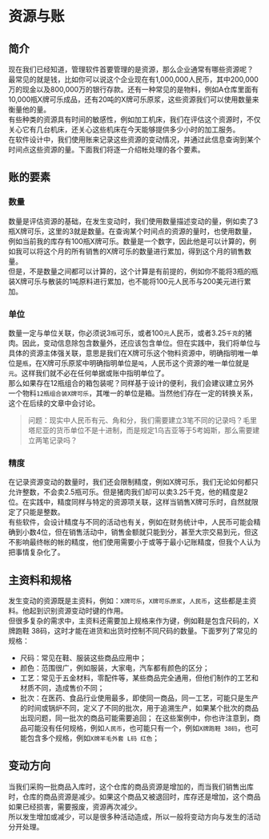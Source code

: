 # 资源与账
## 简介
现在我们已经知道，管理软件首要管理的是资源，那么企业通常有哪些资源呢？  
最常见的就是钱，比如你可以说这个企业现在有1,000,000人民币，其中200,000万的现金以及800,000万的银行存款。还有一种常见的是物料，例如A仓库里面有10,000瓶X牌可乐成品，还有20吨的X牌可乐原浆，这些资源我们可以使用数量来衡量他的量。  
有些种类的资源具有时间的敏感性，例如加工机床，我们在评估这个资源时，不仅关心它有几台机床，还关心这些机床在今天能够提供多少小时的加工服务。  
在软件设计中，我们使用账来记录这些资源的变动情况，并通过此信息查询到某个时间点这些资源的量。下面我们将逐一介绍帐处理的各个要素。 
## 账的要素 
### 数量
数量是评估资源的基础，在发生变动时，我们使用数量描述变动的量，例如卖了3瓶X牌可乐，这里的3就是数量。在查询某个时间点的资源的量时，也使用数量，例如当前我的库存有100瓶X牌可乐。数量是一个数字，因此他是可以计算的，例如我可以将这个月的所有销售的X牌可乐的数量进行累加，得到这个月的销售数量。  
但是，不是数量之间都可以计算的，这个计算是有前提的，例如你不能将3瓶的瓶装X牌可乐与散装的1吨原料进行累加，也不能将100元人民币与200美元进行累加。
### 单位
数量一定与单位关联，你必须说3`瓶`可乐，或者100`元`人民币，或者3.25`千克`的猪肉。因此，变动信息除包含数量外，还应该包含单位。但在实践中，我们将单位与具体的资源主体强关联，意思是我们在X牌可乐这个物料资源中，明确指明唯一单位是`瓶`，在X牌可乐原浆中明确指明单位是`吨`，人民币这个资源的唯一单位就是`元`。这样我们就不必在任何单据或账中指明单位了。  
那么如果存在12瓶组合的箱包装呢？同样基于设计的便利，我们会建议建立另外一个物料`12瓶组合装X牌可乐`，其唯一的单位是箱。当然他们存在一定的转换关系，这个在后续的文章中会讨论。  
> 问题：现实中人民币有元、角和分，我们需要建立3笔不同的记录吗？毛里塔尼亚的货币单位不是十进制，而是规定1乌吉亚等于5考姆斯，那么需要建立两笔记录吗？  
### 精度
在记录资源变动的数量时，我们还会限制精度，例如X牌可乐，我们无论如何都只允许整数，不会卖2.5瓶可乐。但是猪肉我们却可以卖3.25千克，他的精度是2位。在实践中，精度同样与特定的资源项关联，这样当销售X牌可乐时，自然就限定了只能是整数。  
有些软件，会设计精度与不同的活动也有关，例如在财务统计中，人民币可能会精确到小数4位，但在销售活动中，销售金额就只能到分，甚至大宗交易到元，但这不影响最终帐的帐的精度，他们使用需要小于或等于最小记账精度，但我个人认为把事情复杂化了。  
## 主资料和规格
发生变动的资源既是主资料，例如：`X牌可乐`，`X牌可乐原浆`，`人民币`，这些都是主资料。他起到识别资源变动时键的作用。  
但很多复杂的需求中，主资料还需要加上规格来作为键，例如鞋是包含尺码的，X牌跑鞋 38码，这时才能在进货和出货时控制不同尺码的数量。下面罗列了常见的规格：
* 尺码：常见在鞋、服装这些商品应用中；
* 颜色：范围很广，例如服装，大家电，汽车都有颜色的区分；
* 工艺：常见于五金材料，零配件等，某些商品完全通用，但他们制作的工艺和材质不同，造成售价不同；
* 批次：在医药、食品行业使用最多，即使同一商品，同一工艺，可能只是生产的时间或锅炉不同，定义了不同的批次，用于追溯生产，如果某个批次的商品出现问题，同一批次的商品可能需要追回；
在这些案例中，你也许注意到，商品可能没有任何规格，例如`人民币`，也可能只有一个，例如`X牌跑鞋 38码`，也可能包含多个规格，例如`X牌羊毛外套 L码 红色`；
## 变动方向
当我们采购一批商品入库时，这个仓库的商品资源是增加的，而当我们销售出库时，仓库的商品资源是减少。如果这个商品又被退回时，库存还是增加，这个商品如果已经损害，需要报废，资源再次减少。  
所以发生增加或减少，可以是很多种活动造成，所以一般将变动方向与发生的活动分开处理。
